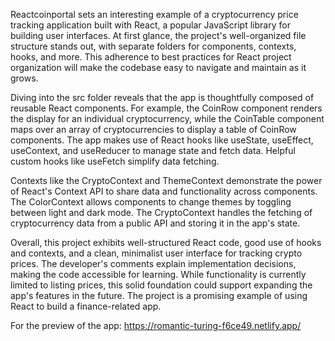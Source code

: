 Reactcoinportal sets an interesting example of a cryptocurrency price tracking application built with React, a popular JavaScript library for building user interfaces. At first glance, the project's well-organized file structure stands out, with separate folders for components, contexts, hooks, and more. This adherence to best practices for React project organization will make the codebase easy to navigate and maintain as it grows.

Diving into the src folder reveals that the app is thoughtfully composed of reusable React components. For example, the CoinRow component renders the display for an individual cryptocurrency, while the CoinTable component maps over an array of cryptocurrencies to display a table of CoinRow components. The app makes use of React hooks like useState, useEffect, useContext, and useReducer to manage state and fetch data. Helpful custom hooks like useFetch simplify data fetching.

Contexts like the CryptoContext and ThemeContext demonstrate the power of React's Context API to share data and functionality across components. The ColorContext allows components to change themes by toggling between light and dark mode. The CryptoContext handles the fetching of cryptocurrency data from a public API and storing it in the app's state.

Overall, this project exhibits well-structured React code, good use of hooks and contexts, and a clean, minimalist user interface for tracking crypto prices. The developer's comments explain implementation decisions, making the code accessible for learning. While functionality is currently limited to listing prices, this solid foundation could support expanding the app's features in the future. The project is a promising example of using React to build a finance-related app.

For the preview of the app: https://romantic-turing-f6ce49.netlify.app/
